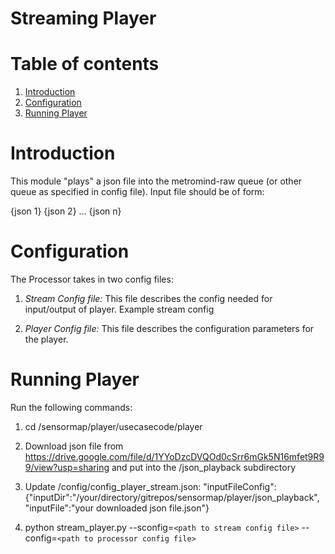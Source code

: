 # Streaming Player

# Table of contents
1. [Introduction](#introduction)
2. [Configuration](#configuration)
3. [Running Player](#running-player)

# Introduction

This module "plays" a json file into the metromind-raw queue (or other queue as specified in config file). Input file should be of form: 

{json 1}
{json 2}
...
{json n}


# Configuration
The Processor takes in two config files:
1. *Stream Config file:* This file describes the config needed for input/output of player. Example stream config


2. *Player Config file:* This file describes the configuration parameters for the player.

# Running Player

Run the following commands:
1. cd /sensormap/player/usecasecode/player

2. Download json file from https://drive.google.com/file/d/1YYoDzcDVQOd0cSrr6mGk5N16mfet9R99/view?usp=sharing and put into the /json_playback subdirectory

3. Update /config/config_player_stream.json:
            "inputFileConfig": {"inputDir":"/your/directory/gitrepos/sensormap/player/json_playback",
                                "inputFile":"your downloaded json file.json"}

4. python stream_player.py --sconfig=`<path to stream config file>` --config=`<path to processor config file>`



